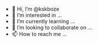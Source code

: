 - 👋 Hi, I’m @kskboze
- 👀 I’m interested in ...
- 🌱 I’m currently learning ...
- 💞️ I’m looking to collaborate on ...
- 📫 How to reach me ...

<!---
kskboze/kskboze is a ✨ special ✨ repository because its `README.md` (this file) appears on your GitHub profile.
You can click the Preview link to take a look at your changes.
--->
